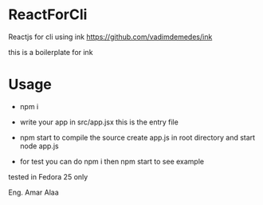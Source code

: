 # ReactForCli
Reactjs for cli using ink https://github.com/vadimdemedes/ink


this is a boilerplate for ink 


# Usage
- npm i

- write your app in src/app.jsx this is the entry file

- npm start to compile the source create app.js in root directory and start node app.js

- for test you can do npm i then npm start to see example

tested in Fedora 25 only


Eng. Amar Alaa